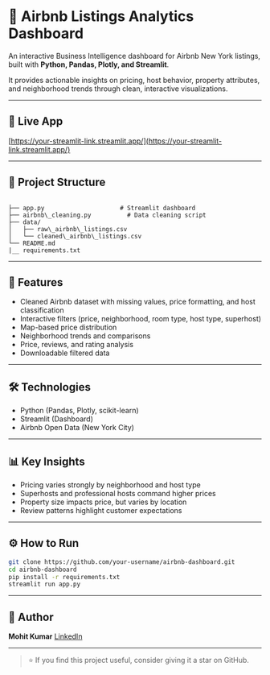 # 🏡 Airbnb Listings Analytics Dashboard

An interactive Business Intelligence dashboard for Airbnb New York listings, built with **Python, Pandas, Plotly, and Streamlit**.

It provides actionable insights on pricing, host behavior, property attributes, and neighborhood trends through clean, interactive visualizations.

---

## 🚀 Live App

[https://your-streamlit-link.streamlit.app/](https://your-streamlit-link.streamlit.app/)

---

## 📂 Project Structure
```

├── app.py                     # Streamlit dashboard
├── airbnb\_cleaning.py          # Data cleaning script
├── data/
│   ├── raw\_airbnb\_listings.csv
│   └── cleaned\_airbnb\_listings.csv
└── README.md
|__ requirements.txt

````

---

## 🔑 Features
- Cleaned Airbnb dataset with missing values, price formatting, and host classification
- Interactive filters (price, neighborhood, room type, host type, superhost)
- Map-based price distribution
- Neighborhood trends and comparisons
- Price, reviews, and rating analysis
- Downloadable filtered data

---

## 🛠️ Technologies
- Python (Pandas, Plotly, scikit-learn)
- Streamlit (Dashboard)
- Airbnb Open Data (New York City)

---

## 📊 Key Insights
- Pricing varies strongly by neighborhood and host type
- Superhosts and professional hosts command higher prices
- Property size impacts price, but varies by location
- Review patterns highlight customer expectations

---

## ⚙️ How to Run
```bash
git clone https://github.com/your-username/airbnb-dashboard.git
cd airbnb-dashboard
pip install -r requirements.txt
streamlit run app.py
````

---

## 👤 Author

**Mohit Kumar**
[LinkedIn](https://linkedin.com/in/your-profile) 

---

> ⭐ If you find this project useful, consider giving it a star on GitHub.

